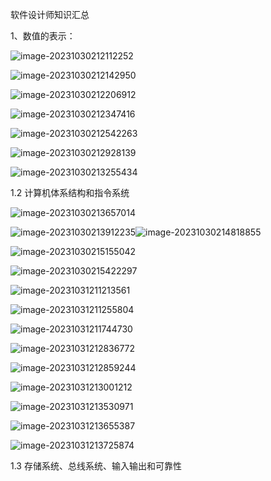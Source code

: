 软件设计师知识汇总

1、数值的表示：

![image-20231030212112252](C:\Users\QiHaiYang\AppData\Roaming\Typora\typora-user-images\image-20231030212112252.png)

![image-20231030212142950](C:\Users\QiHaiYang\AppData\Roaming\Typora\typora-user-images\image-20231030212142950.png)

![image-20231030212206912](C:\Users\QiHaiYang\AppData\Roaming\Typora\typora-user-images\image-20231030212206912.png)

![image-20231030212347416](C:\Users\QiHaiYang\AppData\Roaming\Typora\typora-user-images\image-20231030212347416.png)

![image-20231030212542263](C:\Users\QiHaiYang\AppData\Roaming\Typora\typora-user-images\image-20231030212542263.png)

![image-20231030212928139](C:\Users\QiHaiYang\AppData\Roaming\Typora\typora-user-images\image-20231030212928139.png)

![image-20231030213255434](C:\Users\QiHaiYang\AppData\Roaming\Typora\typora-user-images\image-20231030213255434.png)



1.2 计算机体系结构和指令系统

![image-20231030213657014](C:\Users\QiHaiYang\AppData\Roaming\Typora\typora-user-images\image-20231030213657014.png)

![image-20231030213912235](C:\Users\QiHaiYang\AppData\Roaming\Typora\typora-user-images\image-20231030213912235.png)![image-20231030214818855](C:\Users\QiHaiYang\AppData\Roaming\Typora\typora-user-images\image-20231030214818855.png)

![image-20231030215155042](C:\Users\QiHaiYang\AppData\Roaming\Typora\typora-user-images\image-20231030215155042.png)

![image-20231030215422297](C:\Users\QiHaiYang\AppData\Roaming\Typora\typora-user-images\image-20231030215422297.png)

![image-20231031211213561](C:\Users\QiHaiYang\AppData\Roaming\Typora\typora-user-images\image-20231031211213561.png)

![image-20231031211255804](C:\Users\QiHaiYang\AppData\Roaming\Typora\typora-user-images\image-20231031211255804.png)

![image-20231031211744730](C:\Users\QiHaiYang\AppData\Roaming\Typora\typora-user-images\image-20231031211744730.png)

![image-20231031212836772](C:\Users\QiHaiYang\AppData\Roaming\Typora\typora-user-images\image-20231031212836772.png)

![image-20231031212859244](C:\Users\QiHaiYang\AppData\Roaming\Typora\typora-user-images\image-20231031212859244.png)

![image-20231031213001212](C:\Users\QiHaiYang\AppData\Roaming\Typora\typora-user-images\image-20231031213001212.png)

![image-20231031213530971](C:\Users\QiHaiYang\AppData\Roaming\Typora\typora-user-images\image-20231031213530971.png)

![image-20231031213655387](C:\Users\QiHaiYang\AppData\Roaming\Typora\typora-user-images\image-20231031213655387.png)

![image-20231031213725874](C:\Users\QiHaiYang\AppData\Roaming\Typora\typora-user-images\image-20231031213725874.png)

1.3 存储系统、总线系统、输入输出和可靠性